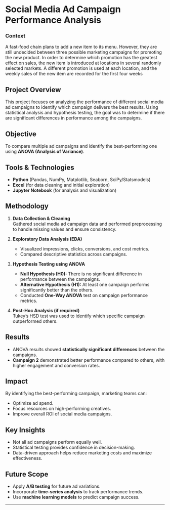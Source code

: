 # Social Media Ad Campaign Performance Analysis


### Context 
A fast-food chain plans to add a new item to its menu. However, they are still undecided between three possible marketing campaigns for promoting the new product. In order to determine which promotion has the greatest effect on sales, the new item is introduced at locations in several randomly selected markets. A different promotion is used at each location, and the weekly sales of the new item are recorded for the first four weeks
## Project Overview
This project focuses on analyzing the performance of different social media ad campaigns to identify which campaign delivers the best results. Using statistical analysis and hypothesis testing, the goal was to determine if there are significant differences in performance among the campaigns.

## Objective
To compare multiple ad campaigns and identify the best-performing one using **ANOVA (Analysis of Variance)**.

## Tools & Technologies
- **Python** (Pandas, NumPy, Matplotlib, Seaborn, SciPy/Statsmodels)
- **Excel** (for data cleaning and initial exploration)
- **Jupyter Notebook** (for analysis and visualization)

## Methodology
1. **Data Collection & Cleaning**  
   Gathered social media ad campaign data and performed preprocessing to handle missing values and ensure consistency.
   
2. **Exploratory Data Analysis (EDA)**  
   - Visualized impressions, clicks, conversions, and cost metrics.  
   - Compared descriptive statistics across campaigns.  

3. **Hypothesis Testing using ANOVA**  
   - **Null Hypothesis (H0):** There is no significant difference in performance between the campaigns.  
   - **Alternative Hypothesis (H1):** At least one campaign performs significantly better than the others.  
   - Conducted **One-Way ANOVA** test on campaign performance metrics.  

4. **Post-Hoc Analysis (if required)**  
   Tukey’s HSD test was used to identify which specific campaign outperformed others.

## Results
- ANOVA results showed **statistically significant differences** between the campaigns.  
- **Campaign 2** demonstrated better performance compared to others, with higher engagement and conversion rates.  

## Impact
By identifying the best-performing campaign, marketing teams can:  
- Optimize ad spend.  
- Focus resources on high-performing creatives.  
- Improve overall ROI of social media campaigns.  

## Key Insights
- Not all ad campaigns perform equally well.  
- Statistical testing provides confidence in decision-making.  
- Data-driven approach helps reduce marketing costs and maximize effectiveness.  

## Future Scope
- Apply **A/B testing** for future ad variations.  
- Incorporate **time-series analysis** to track performance trends.  
- Use **machine learning models** to predict campaign success.  

---

